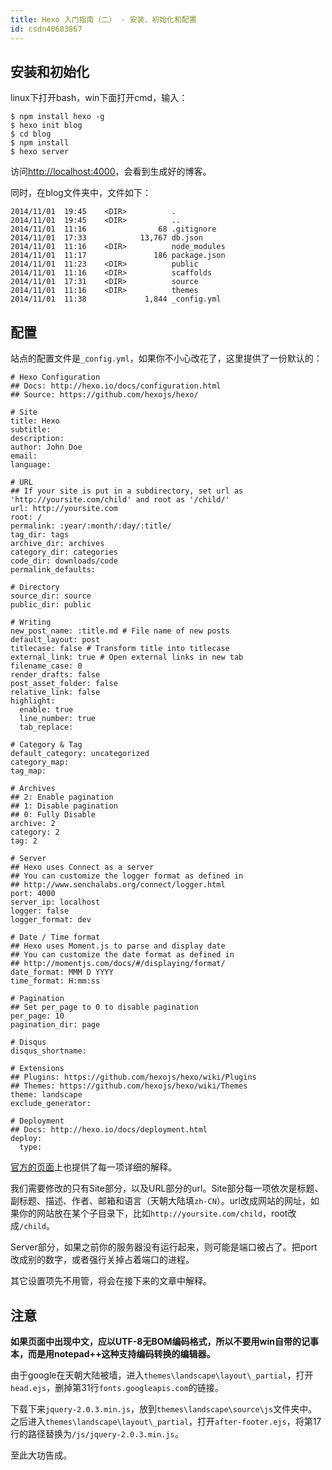 ```yaml
---
title: Hexo 入门指南（二） - 安装、初始化和配置
id: csdn40683867
---
```


## 安装和初始化

linux下打开bash，win下面打开cmd，输入：

```
$ npm install hexo -g
$ hexo init blog
$ cd blog
$ npm install
$ hexo server
```

访问[](http://localhost:4000)[http://localhost:4000](http://localhost:4000)，会看到生成好的博客。

同时，在blog文件夹中，文件如下：

```
2014/11/01  19:45    <DIR>          .
2014/11/01  19:45    <DIR>          ..
2014/11/01  11:16                68 .gitignore
2014/11/01  17:33            13,767 db.json
2014/11/01  11:16    <DIR>          node_modules
2014/11/01  11:17               186 package.json
2014/11/01  11:23    <DIR>          public
2014/11/01  11:16    <DIR>          scaffolds
2014/11/01  17:31    <DIR>          source
2014/11/01  11:16    <DIR>          themes
2014/11/01  11:38             1,844 _config.yml
```

## 配置

站点的配置文件是`_config.yml`，如果你不小心改花了，这里提供了一份默认的：

```
# Hexo Configuration
## Docs: http://hexo.io/docs/configuration.html
## Source: https://github.com/hexojs/hexo/

# Site
title: Hexo
subtitle:
description:
author: John Doe
email:
language:

# URL
## If your site is put in a subdirectory, set url as 'http://yoursite.com/child' and root as '/child/'
url: http://yoursite.com
root: /
permalink: :year/:month/:day/:title/
tag_dir: tags
archive_dir: archives
category_dir: categories
code_dir: downloads/code
permalink_defaults:

# Directory
source_dir: source
public_dir: public

# Writing
new_post_name: :title.md # File name of new posts
default_layout: post
titlecase: false # Transform title into titlecase
external_link: true # Open external links in new tab
filename_case: 0
render_drafts: false
post_asset_folder: false
relative_link: false
highlight:
  enable: true
  line_number: true
  tab_replace:

# Category & Tag
default_category: uncategorized
category_map:
tag_map:

# Archives
## 2: Enable pagination
## 1: Disable pagination
## 0: Fully Disable
archive: 2
category: 2
tag: 2

# Server
## Hexo uses Connect as a server
## You can customize the logger format as defined in
## http://www.senchalabs.org/connect/logger.html
port: 4000
server_ip: localhost
logger: false
logger_format: dev

# Date / Time format
## Hexo uses Moment.js to parse and display date
## You can customize the date format as defined in
## http://momentjs.com/docs/#/displaying/format/
date_format: MMM D YYYY
time_format: H:mm:ss

# Pagination
## Set per_page to 0 to disable pagination
per_page: 10
pagination_dir: page

# Disqus
disqus_shortname:

# Extensions
## Plugins: https://github.com/hexojs/hexo/wiki/Plugins
## Themes: https://github.com/hexojs/hexo/wiki/Themes
theme: landscape
exclude_generator:

# Deployment
## Docs: http://hexo.io/docs/deployment.html
deploy:
  type:
```

[官方的页面](http://hexo.io/docs/configuration.html)上也提供了每一项详细的解释。

我们需要修改的只有Site部分，以及URL部分的url。Site部分每一项依次是标题、副标题、描述、作者、邮箱和语言（天朝大陆填`zh-CN`）。url改成网站的网址，如果你的网站放在某个子目录下，比如`http://yoursite.com/child`，root改成`/child`。

Server部分，如果之前你的服务器没有运行起来，则可能是端口被占了。把port改成别的数字，或者强行关掉占着端口的进程。

其它设置项先不用管，将会在接下来的文章中解释。

## 注意

**如果页面中出现中文，应以UTF-8无BOM编码格式，所以不要用win自带的记事本，而是用notepad++这种支持编码转换的编辑器。**

由于google在天朝大陆被墙，进入`themes\landscape\layout\_partial`，打开`head.ejs`，删掉第31行`fonts.googleapis.com`的链接。

下载下来`jquery-2.0.3.min.js`，放到`themes\landscape\source\js`文件夹中。之后进入`themes\landscape\layout\_partial`，打开`after-footer.ejs`，将第17行的路径替换为`/js/jquery-2.0.3.min.js`。

至此大功告成。